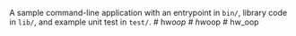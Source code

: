 A sample command-line application with an entrypoint in `bin/`, library code
in `lib/`, and example unit test in `test/`.
#   h w _ o o p  
 #   h w _ o o p  
 #   h w _ o o p  
 